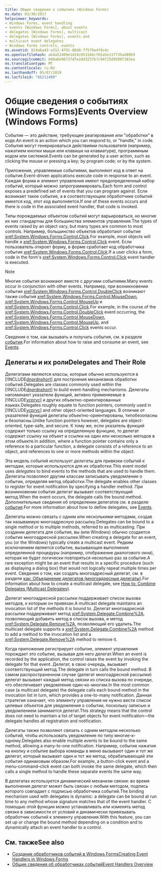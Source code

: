 ```yaml
---
title: Общие сведения о событиях (Windows Forms)
ms.date: 03/30/2017
helpviewer_keywords:
- Windows Forms, event handling
- events [Windows Forms], about events
- delegates [Windows Forms], multicast
- delegates [Windows Forms], events and
- multicast event delegates
- Windows Forms controls, events
ms.assetid: 814a6a43-a312-4791-88d8-f75f9a4f8c4c
ms.openlocfilehash: ab4a52409e1d24c053184cf65a5e11f735ad89b9
ms.sourcegitcommit: 0d0a6e96737dfe24d3257b7c94f25d9500f383ea
ms.translationtype: MT
ms.contentlocale: ru-RU
ms.lasthandoff: 05/07/2019
ms.locfileid: "65211499"
---
```

# <a name="events-overview-windows-forms"></a><span data-ttu-id="122ff-102">Общие сведения о событиях (Windows Forms)</span><span class="sxs-lookup"><span data-stu-id="122ff-102">Events Overview (Windows Forms)</span></span>
<span data-ttu-id="122ff-103">Событие — это действие, требующее реагирования или "обработки" в коде.</span><span class="sxs-lookup"><span data-stu-id="122ff-103">An event is an action which you can respond to, or "handle," in code.</span></span> <span data-ttu-id="122ff-104">События могут генерироваться действиями пользователя (например, нажатием кнопки мыши или клавиши на клавиатуре), программным кодом или системой.</span><span class="sxs-lookup"><span data-stu-id="122ff-104">Events can be generated by a user action, such as clicking the mouse or pressing a key; by program code; or by the system.</span></span>

 <span data-ttu-id="122ff-105">Приложения, управляемые событиями, выполняют код в ответ на событие.</span><span class="sxs-lookup"><span data-stu-id="122ff-105">Event-driven applications execute code in response to an event.</span></span> <span data-ttu-id="122ff-106">Каждая форма и элемент управления имеют предопределенный набор событий, который можно запрограммировать.</span><span class="sxs-lookup"><span data-stu-id="122ff-106">Each form and control exposes a predefined set of events that you can program against.</span></span> <span data-ttu-id="122ff-107">Если возникает такое событие, а в соответствующем обработчике событий имеется код, этот код выполняется.</span><span class="sxs-lookup"><span data-stu-id="122ff-107">If one of these events occurs and there is code in the associated event handler, that code is invoked.</span></span>

 <span data-ttu-id="122ff-108">Типы порождаемых объектом событий могут варьироваться, но многие их них стандартны для большинства элементов управления.</span><span class="sxs-lookup"><span data-stu-id="122ff-108">The types of events raised by an object vary, but many types are common to most controls.</span></span> <span data-ttu-id="122ff-109">Например, большинство объектов обработают событие <xref:System.Windows.Forms.Control.Click>.</span><span class="sxs-lookup"><span data-stu-id="122ff-109">For example, most objects will handle a <xref:System.Windows.Forms.Control.Click> event.</span></span> <span data-ttu-id="122ff-110">Если пользователь откроет форму, в форме сработает код обработчика события <xref:System.Windows.Forms.Control.Click>.</span><span class="sxs-lookup"><span data-stu-id="122ff-110">If a user clicks a form, code in the form's <xref:System.Windows.Forms.Control.Click> event handler is executed.</span></span>

> [!NOTE]
>  <span data-ttu-id="122ff-111">Многие события возникают вместе с другими событиями.</span><span class="sxs-lookup"><span data-stu-id="122ff-111">Many events occur in conjunction with other events.</span></span> <span data-ttu-id="122ff-112">Например, при возникновении события <xref:System.Windows.Forms.Control.DoubleClick> возникают также события <xref:System.Windows.Forms.Control.MouseDown>, <xref:System.Windows.Forms.Control.MouseUp> и <xref:System.Windows.Forms.Control.Click>.</span><span class="sxs-lookup"><span data-stu-id="122ff-112">For example, in the course of the <xref:System.Windows.Forms.Control.DoubleClick> event occurring, the <xref:System.Windows.Forms.Control.MouseDown>, <xref:System.Windows.Forms.Control.MouseUp>, and <xref:System.Windows.Forms.Control.Click> events occur.</span></span>

 <span data-ttu-id="122ff-113">Сведения о том, как вызывать и получать события, см. в разделе [события](../../standard/events/index.md).</span><span class="sxs-lookup"><span data-stu-id="122ff-113">For information about how to raise and consume an event, see [Events](../../standard/events/index.md).</span></span>

## <a name="delegates-and-their-role"></a><span data-ttu-id="122ff-114">Делегаты и их роли</span><span class="sxs-lookup"><span data-stu-id="122ff-114">Delegates and Their Role</span></span>
 <span data-ttu-id="122ff-115">Делегатами являются классы, которые обычно используются в [!INCLUDE[dnprdnshort](../../../includes/dnprdnshort-md.md)] для построения механизмов обработки событий.</span><span class="sxs-lookup"><span data-stu-id="122ff-115">Delegates are classes commonly used within the [!INCLUDE[dnprdnshort](../../../includes/dnprdnshort-md.md)] to build event-handling mechanisms.</span></span> <span data-ttu-id="122ff-116">Делегаты напоминают указатели функций, активно применяемые в [!INCLUDE[vcprvc](../../../includes/vcprvc-md.md)] и других объектно-ориентированных языках.</span><span class="sxs-lookup"><span data-stu-id="122ff-116">Delegates roughly equate to function pointers, commonly used in [!INCLUDE[vcprvc](../../../includes/vcprvc-md.md)] and other object-oriented languages.</span></span> <span data-ttu-id="122ff-117">В отличие от указателей функций делегаты объектно-ориентированы, типобезопасны и безопасны.</span><span class="sxs-lookup"><span data-stu-id="122ff-117">Unlike function pointers however, delegates are object-oriented, type-safe, and secure.</span></span> <span data-ttu-id="122ff-118">К тому же, если указатель функций содержит только ссылку на определенную функцию, то делегат содержит ссылку на объект и ссылки на один или несколько методов в этом объекте.</span><span class="sxs-lookup"><span data-stu-id="122ff-118">In addition, where a function pointer contains only a reference to a particular function, a delegate consists of a reference to an object, and references to one or more methods within the object.</span></span>

 <span data-ttu-id="122ff-119">Эта модель событий использует *делегаты* для привязки событий к методам, которые используются для их обработки.</span><span class="sxs-lookup"><span data-stu-id="122ff-119">This event model uses *delegates* to bind events to the methods that are used to handle them.</span></span> <span data-ttu-id="122ff-120">Делегаты позволяют другим классам записывать уведомление о событии, определяя метод обработки.</span><span class="sxs-lookup"><span data-stu-id="122ff-120">The delegate enables other classes to register for event notification by specifying a handler method.</span></span> <span data-ttu-id="122ff-121">При возникновении события делегат вызывает соответствующий метод.</span><span class="sxs-lookup"><span data-stu-id="122ff-121">When the event occurs, the delegate calls the bound method.</span></span> <span data-ttu-id="122ff-122">Дополнительные сведения об определении делегатов см. в разделе [события](../../standard/events/index.md).</span><span class="sxs-lookup"><span data-stu-id="122ff-122">For more information about how to define delegates, see [Events](../../standard/events/index.md).</span></span>

 <span data-ttu-id="122ff-123">Делегаты можно связать с одним или несколькими методами, создав так называемую многоадресную рассылку.</span><span class="sxs-lookup"><span data-stu-id="122ff-123">Delegates can be bound to a single method or to multiple methods, referred to as multicasting.</span></span> <span data-ttu-id="122ff-124">При создании делегата для события, вы (или Windows) обычно создается событие многоадресной рассылки.</span><span class="sxs-lookup"><span data-stu-id="122ff-124">When creating a delegate for an event, you (or the Windows) typically create a multicast event.</span></span> <span data-ttu-id="122ff-125">Редким исключением является событие, вызывающее выполнение определенной процедуры (например, отображение диалогового окна), которая не будет логически повторяться несколько раз за событие.</span><span class="sxs-lookup"><span data-stu-id="122ff-125">A rare exception might be an event that results in a specific procedure (such as displaying a dialog box) that would not logically repeat multiple times per event.</span></span> <span data-ttu-id="122ff-126">Сведения о том, как создать многоадресный делегат, см. в разделе [как: Объединение делегатов (многоадресные делегаты)](~/docs/csharp/programming-guide/delegates/how-to-combine-delegates-multicast-delegates.md).</span><span class="sxs-lookup"><span data-stu-id="122ff-126">For information about how to create a multicast delegate, see [How to: Combine Delegates (Multicast Delegates)](~/docs/csharp/programming-guide/delegates/how-to-combine-delegates-multicast-delegates.md).</span></span>

 <span data-ttu-id="122ff-127">Делегат многоадресной рассылки поддерживает список вызова методов, к которым он привязан.</span><span class="sxs-lookup"><span data-stu-id="122ff-127">A multicast delegate maintains an invocation list of the methods it is bound to.</span></span> <span data-ttu-id="122ff-128">Делегат многоадресной рассылки поддерживает метод <xref:System.Delegate.Combine%2A>, позволяющий добавить метод в список вызова, и метод <xref:System.Delegate.Remove%2A>, позволяющий его удалить.</span><span class="sxs-lookup"><span data-stu-id="122ff-128">The multicast delegate supports a <xref:System.Delegate.Combine%2A> method to add a method to the invocation list and a <xref:System.Delegate.Remove%2A> method to remove it.</span></span>

 <span data-ttu-id="122ff-129">Когда приложение регистрирует событие, элемент управления порождает это событие, вызывая для него делегат.</span><span class="sxs-lookup"><span data-stu-id="122ff-129">When an event is recorded by the application, the control raises the event by invoking the delegate for that event.</span></span> <span data-ttu-id="122ff-130">Делегат, в свою очередь, вызывает соответствующий метод.</span><span class="sxs-lookup"><span data-stu-id="122ff-130">The delegate in turn calls the bound method.</span></span> <span data-ttu-id="122ff-131">В самом распространенном случае (делегат многоадресной рассылки) делегат вызывает каждый метод связки из списка вызова по очереди, что обеспечивает уведомление один-ко-многим.</span><span class="sxs-lookup"><span data-stu-id="122ff-131">In the most common case (a multicast delegate) the delegate calls each bound method in the invocation list in turn, which provides a one-to-many notification.</span></span> <span data-ttu-id="122ff-132">Данная стратегия означает, что элементу управления не нужно вести список целевых объектов для уведомления о событии, поскольку записью и уведомлением занимается делегат.</span><span class="sxs-lookup"><span data-stu-id="122ff-132">This strategy means that the control does not need to maintain a list of target objects for event notification—the delegate handles all registration and notification.</span></span>

 <span data-ttu-id="122ff-133">Делегаты также позволяют связать с одним методом несколько событий, чтобы использовать уведомление по типу многие-к-одному.</span><span class="sxs-lookup"><span data-stu-id="122ff-133">Delegates also enable multiple events to be bound to the same method, allowing a many-to-one notification.</span></span> <span data-ttu-id="122ff-134">Например, событие нажатия на кнопку и событие выбора команды в меню вызывают один и тот же делегат, который вызывает один и тот же метод, обрабатывающий эти события одинаковым образом.</span><span class="sxs-lookup"><span data-stu-id="122ff-134">For example, a button-click event and a menu-command–click event can both invoke the same delegate, which then calls a single method to handle these separate events the same way.</span></span>

 <span data-ttu-id="122ff-135">В делегатах используется динамический механизм связки: во время выполнения делегат может быть связан с любым методом, подпись которого совпадает с подписью обработчика событий.</span><span class="sxs-lookup"><span data-stu-id="122ff-135">The binding mechanism used with delegates is dynamic: a delegate can be bound at run time to any method whose signature matches that of the event handler.</span></span> <span data-ttu-id="122ff-136">С помощью этой функции можно устанавливать или изменять метод связки в зависимости от условий и динамически привязывать обработчик событий к элементу управления.</span><span class="sxs-lookup"><span data-stu-id="122ff-136">With this feature, you can set up or change the bound method depending on a condition and to dynamically attach an event handler to a control.</span></span>

## <a name="see-also"></a><span data-ttu-id="122ff-137">См. также</span><span class="sxs-lookup"><span data-stu-id="122ff-137">See also</span></span>

- [<span data-ttu-id="122ff-138">Создание обработчиков событий в Windows Forms</span><span class="sxs-lookup"><span data-stu-id="122ff-138">Creating Event Handlers in Windows Forms</span></span>](creating-event-handlers-in-windows-forms.md)
- [<span data-ttu-id="122ff-139">Общие сведения об обработчиках событий</span><span class="sxs-lookup"><span data-stu-id="122ff-139">Event Handlers Overview</span></span>](event-handlers-overview-windows-forms.md)
